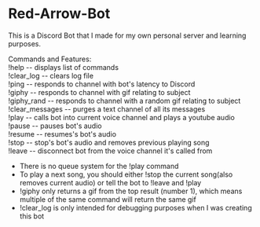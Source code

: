 # Red-Arrow-Bot

This is a Discord Bot that I made for my own personal server and learning purposes. 

Commands and Features: <br />
        !help                   -- displays list of commands <br />
        !clear_log              -- clears log file <br />
        !ping                   -- responds to channel with bot's latency to Discord <br />
        !giphy <subject>        -- responds to channel with gif relating to subject <br />
        !giphy_rand <subject>   -- responds to channel with a random gif relating to subject <br />
        !clear_messages         -- purges a text channel of all its messages <br />
        !play <subject>         -- calls bot into current voice channel and plays a youtube audio<br />
        !pause                  -- pauses bot's audio<br />
        !resume                 -- resumes's bot's audio<br />
        !stop                   -- stop's bot's audio and removes previous playing song<br />
        !leave                  -- disconnect bot from the voice channel it's called from<br />

- There is no queue system for the !play command<br />
- To play a next song, you should either !stop the current song(also removes current audio) or tell the bot to !leave and !play <subject><br />
- !giphy <subject> only returns a gif from the top result (number 1), which means multiple of the same command will return the same gif<br />
- !clear_log is only intended for debugging purposes when I was creating this bot<br />
